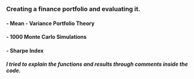 ### Creating a finance portfolio and evaluating it.

#### - Mean - Variance Portfolio Theory
#### - 1000 Monte Carlo Simulations
#### - Sharpe Index

##### I tried to explain the functions and results through comments inside the code.
